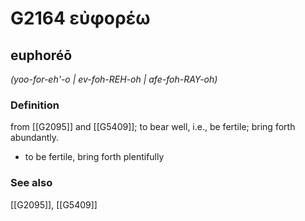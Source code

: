 # G2164 εὐφορέω

## euphoréō

_(yoo-for-eh'-o | ev-foh-REH-oh | afe-foh-RAY-oh)_

### Definition

from [[G2095]] and [[G5409]]; to bear well, i.e., be fertile; bring forth abundantly.

- to be fertile, bring forth plentifully

### See also

[[G2095]], [[G5409]]

